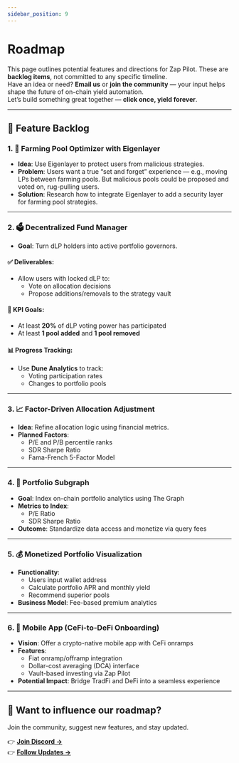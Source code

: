 ```yaml
---
sidebar_position: 9
---
```


# Roadmap

This page outlines potential features and directions for Zap Pilot. These are **backlog items**, not
committed to any specific timeline.  
Have an idea or need? **Email us** or **join the community** — your input helps shape the future of
on-chain yield automation.  
Let’s build something great together — **click once, yield forever**.

---

## 🔧 Feature Backlog

### 1. 🧠 Farming Pool Optimizer with Eigenlayer

- **Idea**: Use Eigenlayer to protect users from malicious strategies.
- **Problem**: Users want a true “set and forget” experience — e.g., moving LPs between farming
  pools. But malicious pools could be proposed and voted on, rug-pulling users.
- **Solution**: Research how to integrate Eigenlayer to add a security layer for farming pool
  strategies.

---

### 2. 🗳 Decentralized Fund Manager

- **Goal**: Turn dLP holders into active portfolio governors.

#### ✅ Deliverables:

- Allow users with locked dLP to:
  - Vote on allocation decisions
  - Propose additions/removals to the strategy vault

#### 🎯 KPI Goals:

- At least **20%** of dLP voting power has participated
- At least **1 pool added** and **1 pool removed**

#### 📊 Progress Tracking:

- Use **Dune Analytics** to track:
  - Voting participation rates
  - Changes to portfolio pools

---

### 3. 📈 Factor-Driven Allocation Adjustment

- **Idea**: Refine allocation logic using financial metrics.
- **Planned Factors**:
  - P/E and P/B percentile ranks
  - SDR Sharpe Ratio
  - Fama-French 5-Factor Model

---

### 4. 🧮 Portfolio Subgraph

- **Goal**: Index on-chain portfolio analytics using The Graph
- **Metrics to Index**:
  - P/E Ratio
  - SDR Sharpe Ratio
- **Outcome**: Standardize data access and monetize via query fees

---

### 5. 💰 Monetized Portfolio Visualization

- **Functionality**:
  - Users input wallet address
  - Calculate portfolio APR and monthly yield
  - Recommend superior pools
- **Business Model**: Fee-based premium analytics

---

### 6. 📱 Mobile App (CeFi-to-DeFi Onboarding)

- **Vision**: Offer a crypto-native mobile app with CeFi onramps
- **Features**:
  - Fiat onramp/offramp integration
  - Dollar-cost averaging (DCA) interface
  - Vault-based investing via Zap Pilot
- **Potential Impact**: Bridge TradFi and DeFi into a seamless experience

---

## 💬 Want to influence our roadmap?

Join the community, suggest new features, and stay updated.

👉 **[Join Discord →](https://linktr.ee/zapPilot)**  
👉 **[Follow Updates →](https://x.com/zapPilot)**
